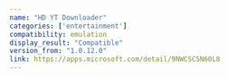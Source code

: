 ```yaml
---
name: "HD YT Downloader"
categories: ['entertainment']
compatibility: emulation
display_result: "Compatible"
version_from: "1.0.12.0"
link: https://apps.microsoft.com/detail/9NWCSC5N60L8
---
```

